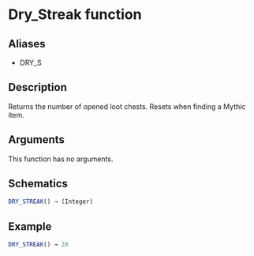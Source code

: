 # Dry_Streak function

## Aliases

- DRY_S

## Description

Returns the number of opened loot chests. Resets when finding a Mythic item.

## Arguments

This function has no arguments.

## Schematics

```js
DRY_STREAK() → (Integer)
```

## Example

```js
DRY_STREAK() → 28
```
